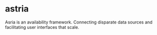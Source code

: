 # astria
Asria is an availability framework. Connecting disparate data sources and facilitating user interfaces that scale.
